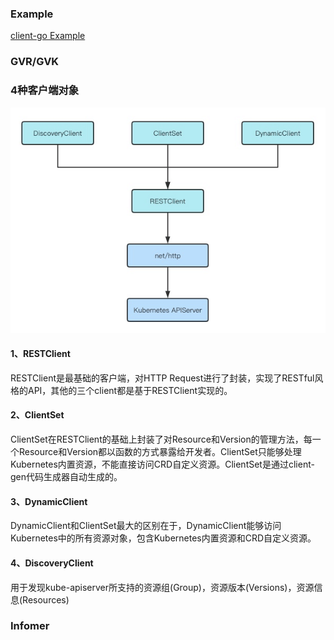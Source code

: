### Example

[client-go Example](https://github.com/Nailcui/client-go-example)



### GVR/GVK

### 4种客户端对象

![1656235939-image](client-go.assets/1656235939-image.png)

#### 1、RESTClient
RESTClient是最基础的客户端，对HTTP Request进行了封装，实现了RESTful风格的API，其他的三个client都是基于RESTClient实现的。



#### 2、ClientSet
ClientSet在RESTClient的基础上封装了对Resource和Version的管理方法，每一个Resource和Version都以函数的方式暴露给开发者。ClientSet只能够处理Kubernetes内置资源，不能直接访问CRD自定义资源。ClientSet是通过client-gen代码生成器自动生成的。



#### 3、DynamicClient
DynamicClient和ClientSet最大的区别在于，DynamicClient能够访问Kubernetes中的所有资源对象，包含Kubernetes内置资源和CRD自定义资源。



#### 4、DiscoveryClient
用于发现kube-apiserver所支持的资源组(Group)，资源版本(Versions)，资源信息(Resources)



### Infomer

